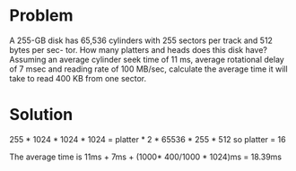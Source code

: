 # Problem
A 255-GB disk has 65,536 cylinders with 255 sectors per track and 512 bytes per sec- tor. How many platters and heads does this disk have? Assuming an average cylinder seek time of 11 ms, average rotational delay of 7 msec and reading rate of 100 MB/sec, calculate the average time it will take to read 400 KB from one sector.

# Solution
255 * 1024 * 1024 * 1024 = platter * 2 * 65536 * 255 * 512
so platter = 16

The average time is 11ms + 7ms + (1000* 400/1000 * 1024)ms = 18.39ms


